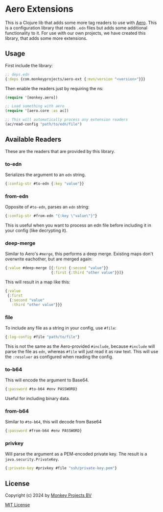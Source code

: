 # Aero Extensions

This is a Clojure lib that adds some more tag readers to use with [Aero](https://github.com/juxt/aero?tab=readme-ov-file).  This is a configuration library that reads `.edn` files but adds
some additional functionality to it.  For use with our own projects, we have
created this library, that adds some more extensions.

## Usage

First include the library:
```clojure
;; deps.edn
{:deps {com.monkeyprojects/aero-ext {:mvn/version "<version>"}}}
```

Then enable the readers just by requiring the ns:
```clojure
(require '[monkey.aero])

;; Load something with aero
(require '[aero.core :as ac])

;; This will automatically process any extension readers
(ac/read-config "path/to/edn/file")
```

## Available Readers

These are the readers that are provided by this library.

### to-edn

Serializes the argument to an `edn` string.
```clojure
{:config-str #to-edn {:key "value"}}
```

### from-edn

Opposite of `#to-edn`, parses an `edn` string:
```clojure
{:config-str #from-edn "{:key \"value\"}"}
```

This is useful when you want to process an edn file before including it in your config
(like decrypting it).

### deep-merge

Similar to Aero's `#merge`, this performs a deep merge.  Existing maps don't overwrite eachother,
but are merged again:
```clojure
{:value #deep-merge [{:first {:second "value"}}
                     {:first {:third "other value"}}]}
```
This will result in a map like this:
```clojure
{:value
 {:first
  {:second "value"
   :third "other value"}}}
```

### file

To include any file as a string in your config, use `#file`:
```clojure
{:log-config #file "path/to/file"}
```
This is not the same as the Aero-provided `#include`, because `#include`
will parse the file as `edn`, whereas `#file` will just read it as raw text.
This will use the `:resolver` as configured when reading the config.

### to-b64

This will encode the argument to Base64.
```clojure
{:password #to-b64 #env PASSWORD}
```
Useful for including binary data.

### from-b64

Similar to `#to-b64`, this will decode from Base64
```clojure
{:password #from-b64 #env PASSWORD}
```

### privkey

Will parse the argument as a PEM-encoded private key.  The result is a `java.security.PrivateKey`.
```clojure
{:private-key #privkey #file "ssh/private-key.pem"}
```

## License

Copyright (c) 2024 by [Monkey Projects BV](https://www.monkey-projects.be)

[MIT License](LICENSE)